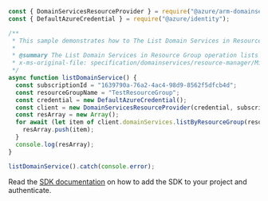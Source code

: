 ```javascript
const { DomainServicesResourceProvider } = require("@azure/arm-domainservices");
const { DefaultAzureCredential } = require("@azure/identity");

/**
 * This sample demonstrates how to The List Domain Services in Resource Group operation lists all the domain services available under the given resource group.
 *
 * @summary The List Domain Services in Resource Group operation lists all the domain services available under the given resource group.
 * x-ms-original-file: specification/domainservices/resource-manager/Microsoft.AAD/stable/2021-05-01/examples/ListDomainServicesByResourceGroup.json
 */
async function listDomainService() {
  const subscriptionId = "1639790a-76a2-4ac4-98d9-8562f5dfcb4d";
  const resourceGroupName = "TestResourceGroup";
  const credential = new DefaultAzureCredential();
  const client = new DomainServicesResourceProvider(credential, subscriptionId);
  const resArray = new Array();
  for await (let item of client.domainServices.listByResourceGroup(resourceGroupName)) {
    resArray.push(item);
  }
  console.log(resArray);
}

listDomainService().catch(console.error);
```

Read the [SDK documentation](https://github.com/Azure/azure-sdk-for-js/blob/%40azure%2Farm-domainservices_4.0.1/sdk/domainservices/arm-domainservices/README.md) on how to add the SDK to your project and authenticate.
